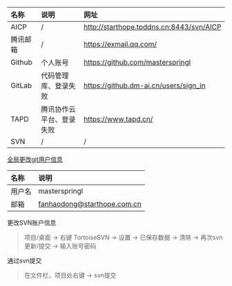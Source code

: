 
名称 | 说明 | 网址
:- | :- | :-
AICP | / | http://starthope.tpddns.cn:8443/svn/AICP
腾讯邮箱 | / | https://exmail.qq.com/
Github | 个人账号 | https://github.com/masterspringl
GitLab | 代码管理库、登录失败 | https://github.dm-ai.cn/users/sign_in
TAPD | 腾讯协作云平台、登录失败 | https://www.tapd.cn/
SVN | / | /

[全局更改git用户信息](https://github.com/SpringLoach/origin-2021/blob/main/git/Git速查.md#提交操作者信息)    

名称 | 说明
:- | :- 
用户名 | masterspringl
邮箱 | fanhaodong@starthope.com.cn

更改SVN账户信息  
> 项目/桌面 → 右键 TortoiseSVN → 设置 → 已保存数据 → 清除 → 再次svn更新/提交 → 输入账号密码  

通过svn提交 
> 在文件栏，项目处右键 → svn提交  


